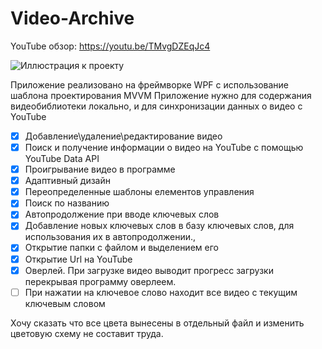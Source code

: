 # Video-Archive

YouTube обзор: https://youtu.be/TMvgDZEqJc4

![Иллюстрация к проекту](https://i.imgur.com/GbkH5it.png)


Приложение реализовано на фреймворке WPF с использование шаблона проектирования MVVM
Приложение нужно для содержания видеобиблиотеки локально, и для синхронизации данных о видео с YouTube

  - [x] Добавление\удаление\редактирование видео
  - [x] Поиск и получение информации о видео на YouTube с помощью YouTube Data API
  - [x] Проигрывание видео в программе
  - [x] Адаптивный дизайн
  - [x] Переопределенные шаблоны елементов управления
  - [x] Поиск по названию
  - [x] Автопродолжение при вводе ключевых слов
  - [x] Добавление новых ключевых слов в базу ключевых слов, для использования их в автопродолжении.,
  - [x] Открытие папки с файлом и выделением его
  - [x] Открытие Url на YouTube
  - [x] Оверлей. При загрузке видео выводит прогресс загрузки перекрывая программу оверлеем.
  - [ ] При нажатии на ключевое слово находит все видео с текущим ключевым словом
  
Хочу сказать что все цвета вынесены в отдельный файл и изменить цветовую схему не составит труда.
